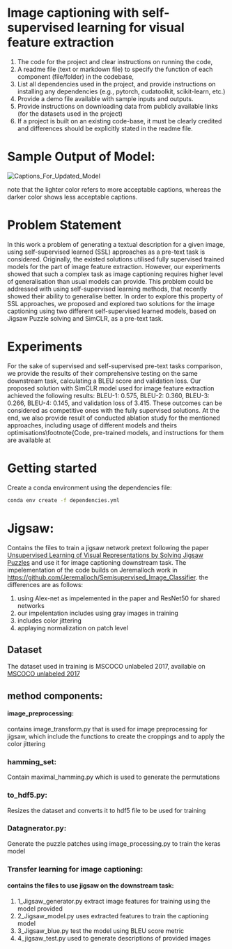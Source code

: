 # Image captioning with self-supervised learning for visual feature extraction


1. The code for the project and clear instructions on running the code, 
2. A readme file (text or markdown file) to specify the function of each component (file/folder) in the codebase, 
3. List all dependencies used in the project, and provide instructions on installing any dependencies (e.g., pytorch, cudatoolkit, scikit-learn, etc.) 
4. Provide a demo file available with sample inputs and outputs.
5. Provide instructions on downloading data from publicly available links (for the datasets used in the project)
6. If a project is built on an existing code-base, it must be clearly credited and differences should be explicitly stated in the readme file. 

# Sample Output of Model:

![Captions_For_Updated_Model](https://user-images.githubusercontent.com/45034431/117573575-aeb68d80-b0e9-11eb-9991-4414f0ba6307.JPG)

note that the lighter color refers to more acceptable captions, whereas the darker color shows less acceptable captions.

# Problem Statement
In this work a problem of generating a textual description for a given image, using self-supervised learned (SSL) approaches as a pre-text task is considered.
Originally, the existed solutions utilised fully supervised trained models for the part of image feature extraction. However, our experiments showed that such a complex task as image captioning requires higher level of generalisation than usual models can provide. This problem could be addressed with using self-supervised learning methods, that recently showed their ability to generalise better.
In order to explore this property of SSL approaches, we proposed and explored two solutions for the image captioning using two different self-supervised learned models, based on Jigsaw Puzzle solving and SimCLR, as a pre-text task.

# Experiments
For the sake of supervised and self-supervised pre-text tasks comparison, we provide the results of their comprehensive testing on the same downstream task, calculating a BLEU score and validation loss. Our proposed solution with SimCLR model used for image feature extraction achieved the following results: BLEU-1: 0.575, BLEU-2: 0.360, BLEU-3: 0.266, BLEU-4: 0.145, and validation loss of 3.415. These outcomes can be considered as competitive ones with the fully supervised solutions.
At the end, we also provide result of conducted ablation study for the mentioned approaches, including usage of different models and theirs optimisations\footnote{Code, pre-trained models, and instructions for them are available at
# Getting started
Create a conda environment using the dependencies file:

```sh
conda env create -f dependencies.yml
```
# Jigsaw:
Contains the files to train a jigsaw network pretext following the paper [Unsupervised Learning of Visual Representations by Solving Jigsaw Puzzles](https://arxiv.org/abs/1603.09246) and use it for image captioning downstream task.
The impelementation of the code builds on Jeremalloch work in https://github.com/Jeremalloch/Semisupervised_Image_Classifier.
the differences are as follows:
1. using Alex-net as impelemented in the paper and ResNet50 for shared networks
2. our impelentation includes using gray images in training
3. includes color jittering
4. applaying normalization on patch level

## Dataset
The dataset used in training is MSCOCO unlabeled 2017, available on [MSCOCO unlabeled 2017](https://cocodataset.org/#download)
## method components:
#### image_preprocessing:
contains image_transform.py that is used for image preprocessing for jigsaw, which include  the functions to create the croppings and to apply the color jittering
### hamming_set:
Contain maximal_hamming.py which is used to generate the permutations
### to_hdf5.py:
Resizes the dataset and converts it to hdf5 file to be used for training
### Datagnerator.py:
Generate the puzzle patches using image_processing.py to train the keras model 
### Transfer learning for image captioning:
#### contains the files to use jigsaw on the downstream task:
1. 1_Jigsaw_generator.py extract image features for training using the model provided
2. 2_Jigsaw_model.py uses extracted features to train the captioning model
3. 3_Jigsaw_blue.py test the model using BLEU score metric
4. 4_jigsaw_test.py used to generate descriptions of provided images

